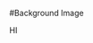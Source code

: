 #Background Image
<!DOCTYPE html>
<html lang="en">
<head>
    <meta charset="UTF-8">
    <meta http-equiv="X-UA-Compatible" content="IE=edge"> 
    <meta name="viewport" content="width=device-width, initial-scale=1.0">
    <title>Document</title>
    <style>
        body{
    background-image: url('../img_forest.jpg');
    background-repeat: no-repeat;
    background-size: cover;
}
    </style>
</head>
<body>
    <hi>HI</hi>  
</body>
</html>
